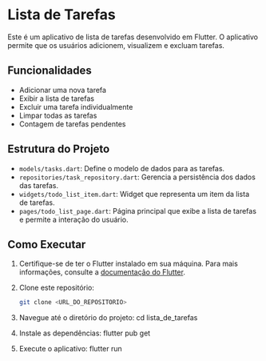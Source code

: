 # Lista de Tarefas

Este é um aplicativo de lista de tarefas desenvolvido em Flutter. O aplicativo permite que os usuários adicionem, visualizem e excluam tarefas.

## Funcionalidades

- Adicionar uma nova tarefa
- Exibir a lista de tarefas
- Excluir uma tarefa individualmente
- Limpar todas as tarefas
- Contagem de tarefas pendentes

## Estrutura do Projeto

- `models/tasks.dart`: Define o modelo de dados para as tarefas.
- `repositories/task_repository.dart`: Gerencia a persistência dos dados das tarefas.
- `widgets/todo_list_item.dart`: Widget que representa um item da lista de tarefas.
- `pages/todo_list_page.dart`: Página principal que exibe a lista de tarefas e permite a interação do usuário.

## Como Executar

1. Certifique-se de ter o Flutter instalado em sua máquina. Para mais informações, consulte a [documentação do Flutter](https://flutter.dev/docs/get-started/install).

2. Clone este repositório:

   ```sh
   git clone <URL_DO_REPOSITORIO>
3. Navegue até o diretório do projeto:
   cd lista_de_tarefas
4. Instale as dependências:
   flutter pub get
5. Execute o aplicativo:
   flutter run
